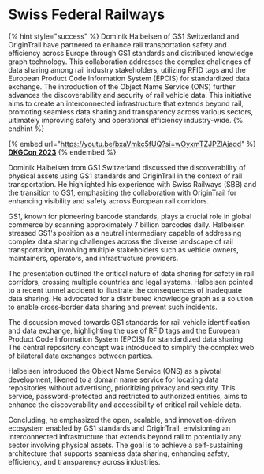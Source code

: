# Swiss Federal Railways

{% hint style="success" %}
Dominik Halbeisen of GS1 Switzerland and OriginTrail have partnered to enhance rail transportation safety and efficiency across Europe through GS1 standards and distributed knowledge graph technology. This collaboration addresses the complex challenges of data sharing among rail industry stakeholders, utilizing RFID tags and the European Product Code Information System (EPCIS) for standardized data exchange. The introduction of the Object Name Service (ONS) further advances the discoverability and security of rail vehicle data. This initiative aims to create an interconnected infrastructure that extends beyond rail, promoting seamless data sharing and transparency across various sectors, ultimately improving safety and operational efficiency industry-wide.
{% endhint %}

{% embed url="https://youtu.be/bxaVmkc5fUQ?si=wOyxmTZJPZlAjaqd" %}
[**DKGCon 2023**](https://www.youtube.com/watch?v=ekG1Bl-tCjc\&list=PLbpq0wLI-bB0Gof6fVFgYXqVlhqyLjWhM)
{% endembed %}

Dominik Halbeisen from GS1 Switzerland discussed the discoverability of physical assets using GS1 standards and OriginTrail in the context of rail transportation. He highlighted his experience with Swiss Railways (SBB) and the transition to GS1, emphasizing the collaboration with OriginTrail for enhancing visibility and safety across European rail corridors.

GS1, known for pioneering barcode standards, plays a crucial role in global commerce by scanning approximately 7 billion barcodes daily. Halbeisen stressed GS1's position as a neutral intermediary capable of addressing complex data sharing challenges across the diverse landscape of rail transportation, involving multiple stakeholders such as vehicle owners, maintainers, operators, and infrastructure providers.

The presentation outlined the critical nature of data sharing for safety in rail corridors, crossing multiple countries and legal systems. Halbeisen pointed to a recent tunnel accident to illustrate the consequences of inadequate data sharing. He advocated for a distributed knowledge graph as a solution to enable cross-border data sharing and prevent such incidents.

The discussion moved towards GS1 standards for rail vehicle identification and data exchange, highlighting the use of RFID tags and the European Product Code Information System (EPCIS) for standardized data sharing. The central repository concept was introduced to simplify the complex web of bilateral data exchanges between parties.

Halbeisen introduced the Object Name Service (ONS) as a pivotal development, likened to a domain name service for locating data repositories without advertising, prioritizing privacy and security. This service, password-protected and restricted to authorized entities, aims to enhance the discoverability and accessibility of critical rail vehicle data.

Concluding, he emphasized the open, scalable, and innovation-driven ecosystem enabled by GS1 standards and OriginTrail, envisioning an interconnected infrastructure that extends beyond rail to potentially any sector involving physical assets. The goal is to achieve a self-sustaining architecture that supports seamless data sharing, enhancing safety, efficiency, and transparency across industries.
